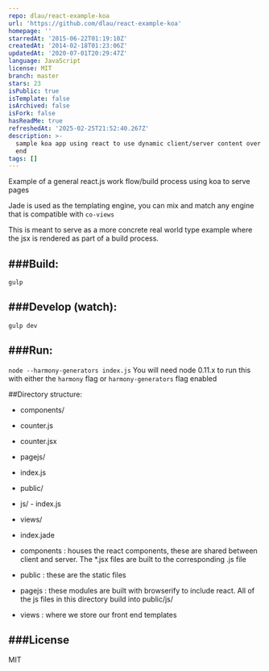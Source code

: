 ```yaml
---
repo: dlau/react-example-koa
url: 'https://github.com/dlau/react-example-koa'
homepage: ''
starredAt: '2015-06-22T01:19:10Z'
createdAt: '2014-02-18T01:23:06Z'
updatedAt: '2020-07-01T20:29:47Z'
language: JavaScript
license: MIT
branch: master
stars: 23
isPublic: true
isTemplate: false
isArchived: false
isFork: false
hasReadMe: true
refreshedAt: '2025-02-25T21:52:40.267Z'
description: >-
  sample koa app using react to use dynamic client/server content over the front
  end
tags: []
---
```


Example of a general react.js work flow/build process using koa to serve pages

Jade is used as the templating engine, you can mix and match any engine that is compatible with `co-views`

This is meant to serve as a more concrete real world type example where the jsx is rendered as part of a build process.

###Build:
--
`gulp`

###Develop (watch):
--
`gulp dev`

###Run:
--
`node --harmony-generators index.js`
You will need node 0.11.x to run this with either the `harmony` flag or `harmony-generators` flag enabled

##Directory structure:
  - components/
   -  counter.js                 
   -  counter.jsx                
  - pagejs/
   -  index.js                   
  - public/
   - js/
    -  index.js                  
  - views/
   -  index.jade                 

- components : houses the react components, these are shared between client and server. The *.jsx files are built to the corresponding .js file
- public : these are the static files
- pagejs : these modules are built with browserify to include react. All of the js files in this directory build into public/js/
- views : where we store our front end templates


###License
---
MIT
